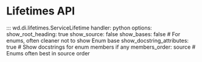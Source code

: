 # Lifetimes API

::: wd.di.lifetimes.ServiceLifetime
    handler: python
    options:
      show_root_heading: true
      show_source: false
      show_bases: false # For enums, often cleaner not to show Enum base
      show_docstring_attributes: true # Show docstrings for enum members if any
      members_order: source # Enums often best in source order

